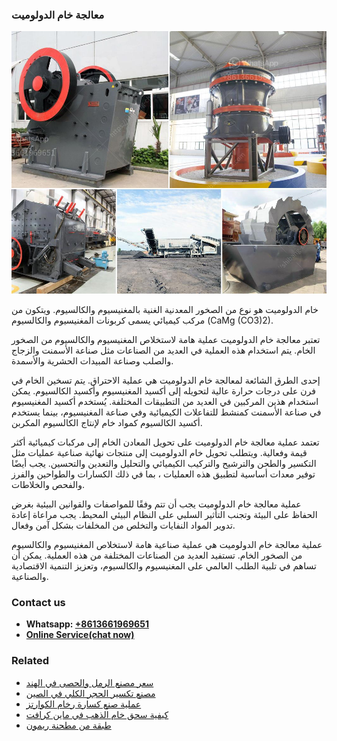 <h3>معالجة خام الدولوميت</h3><img src='1701854182.jpg' alt=''><p>خام الدولوميت هو نوع من الصخور المعدنية الغنية بالمغنيسيوم والكالسيوم.  ويتكون من مركب كيميائي يسمى كربونات المغنيسيوم والكالسيوم (CaMg (CO3)2).</p><p>تعتبر معالجة خام الدولوميت عملية هامة لاستخلاص المغنيسيوم والكالسيوم من الصخور الخام. يتم استخدام هذه العملية في العديد من الصناعات مثل صناعة الأسمنت والزجاج والصلب وصناعة المبيدات الحشرية والأسمدة.</p><p>إحدى الطرق الشائعة لمعالجة خام الدولوميت هي عملية الاحتراق.  يتم تسخين الخام في فرن على درجات حرارة عالية لتحويله إلى أكسيد المغنيسيوم وأكسيد الكالسيوم. يمكن استخدام هذين المركبين في العديد من التطبيقات المختلفة. يُستخدم أكسيد المغنيسيوم في صناعة الأسمنت كمنشط للتفاعلات الكيميائية وفي صناعة المغنيسيوم، بينما يستخدم أكسيد الكالسيوم كمواد خام لإنتاج الكالسيوم المكربن.</p><p>تعتمد عملية معالجة خام الدولوميت على تحويل المعادن الخام إلى مركبات كيميائية أكثر قيمة وفعالية. ويتطلب تحويل خام الدولوميت إلى منتجات نهائية صناعية عمليات مثل التكسير والطحن والترشيح والتركيب الكيميائي والتحليل والتعدين والتحسين. يجب أيضًا توفير معدات أساسية لتطبيق هذه العمليات ، بما في ذلك الكسارات والطواحين والفرز والفحص والخلاطات.</p><p>عملية معالجة خام الدولوميت يجب أن تتم وفقًا للمواصفات والقوانين البيئية بغرض الحفاظ على البيئة وتجنب التأثير السلبي على النظام البيئي المحيط. يجب مراعاة إعادة تدوير المواد النفايات والتخلص من المخلفات بشكل آمن وفعال.</p><p>عملية معالجة خام الدولوميت هي عملية صناعية هامة لاستخلاص المغنيسيوم والكالسيوم من الصخور الخام. تستفيد العديد من الصناعات المختلفة من هذه العملية. يمكن أن تساهم في تلبية الطلب العالمي على المغنيسيوم والكالسيوم، وتعزيز التنمية الاقتصادية والصناعية.</p><h3>Contact us</h3><ul><li><strong>Whatsapp:&nbsp;<a href="https://wa.me/8613661969651">+8613661969651</a></strong></li><li><a href="https://swt.shibang-china.com/?git&amp;zhl&amp;معالجة خام الدولوميت"><strong>Online Service(chat now)</strong></a></li></ul><h3>Related</h3><ul><li><a href='سعر مصنع الرمل والحصى في الهند.md'>سعر مصنع الرمل والحصى في الهند</a></li><li><a href='مصنع تكسير الحجر الكلي في الصين.md'>مصنع تكسير الحجر الكلي في الصين</a></li><li><a href='عملية صنع كسارة رخام الكوارتز.md'>عملية صنع كسارة رخام الكوارتز</a></li><li><a href='كيفية سحق خام الذهب في ماين كرافت.md'>كيفية سحق خام الذهب في ماين كرافت</a></li><li><a href='طبقة من مطحنة ريمون.md'>طبقة من مطحنة ريمون</a></li></ul>